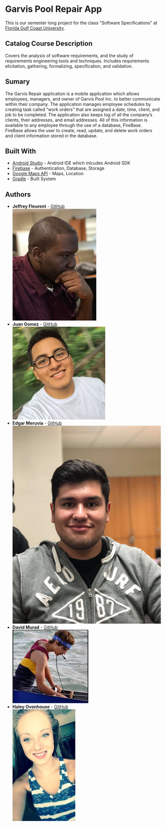# Garvis Pool Repair App
This is our semester long project for the class "Software Specifications" at [Florida Gulf Coast University](https://www.fgcu.edu/).
## Catalog Course Description
Covers the analysis of software requirements, and the study of requirements engineering tools and
techniques. Includes requirements elicitation, gathering, formalizing, specification, and validation.
## Sumary
The Garvis Repair application is a mobile application which allows employees, managers, and owner of Garvis Pool Inc. to better communicate within their company. The application manages employee schedules by creating task called “work orders” that are assigned a date, time, client, and job to be completed. The application also keeps log of all the company’s clients, their addresses, and email addresses. All of this information is available to any employee through the use of a database, FireBase. FireBase allows the user to create, read, update, and delete work orders and client information stored in the database. 
## Built With
* [Android Studio](https://developer.android.com/studio/index.html) - Android IDE which inlcudes Android SDK
* [Firebase](https://firebase.google.com/) - Authentication, Database, Storage
* [Google Maps API](https://developers.google.com/maps/) - Maps, Location
* [Gradle](https://gradle.org/) - Built System
## Authors
* **Jeffrey Fleurent** - [GitHub](https://github.com/jfleurent)<br/>
![jeffrey](https://github.com/emeruvia/Garvis-Pool-Repair-App/blob/dev/pictures/Jeffrey.jpg)
* **Juan Gomez** - [GitHub](https://github.com/Jgomez95)<br/>
![juan](https://github.com/emeruvia/Garvis-Pool-Repair-App/blob/dev/pictures/juan.jpg)
* **Edgar Meruvia** - [GitHub](https://github.com/emeruvia)<br/>
![edgar](https://github.com/emeruvia/Garvis-Pool-Repair-App/blob/dev/pictures/edgar.jpeg)
* **David Murad** - [GitHub](https://github.com/Ember778)<br/>
![david](https://github.com/emeruvia/Garvis-Pool-Repair-App/blob/dev/pictures/david.JPG)
* **Haley Ovenhouse** - [GitHub](https://github.com/hovenhouse7675)<br/>
![haley](https://github.com/emeruvia/Garvis-Pool-Repair-App/blob/dev/pictures/haley.jpg)
